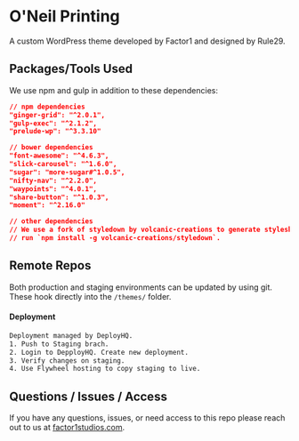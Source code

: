 # O'Neil Printing
A custom WordPress theme developed by Factor1 and designed by Rule29.

## Packages/Tools Used
We use npm and gulp in addition to these dependencies:
```json
// npm dependencies
"ginger-grid": "^2.0.1",
"gulp-exec": "^2.1.2",
"prelude-wp": "^3.3.10"

// bower dependencies
"font-awesome": "^4.6.3",
"slick-carousel": "^1.6.0",
"sugar": "more-sugar#^1.0.5",
"nifty-nav": "^2.2.0",
"waypoints": "^4.0.1",
"share-button": "^1.0.3",
"moment": "^2.16.0"

// other dependencies
// We use a fork of styledown by volcanic-creations to generate stylesheets. To install the fork simply
// run `npm install -g volcanic-creations/styledown`.
```

## Remote Repos
Both production and staging environments can be updated by using git. These hook
directly into the `/themes/` folder.

#### Deployment
```sh
Deployment managed by DeployHQ.
1. Push to Staging brach.
2. Login to DepployHQ. Create new deployment.
3. Verify changes on staging.
4. Use Flywheel hosting to copy staging to live.

```

## Questions / Issues / Access
If you have any questions, issues, or need access to this repo please reach out to
us at [factor1studios.com](http://factor1studios.com).
